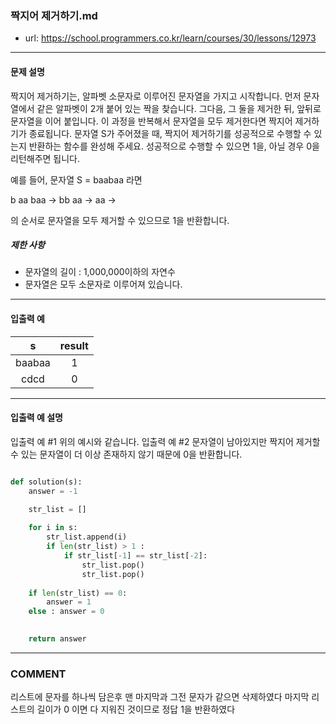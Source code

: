 ### 짝지어 제거하기.md

 - url: https://school.programmers.co.kr/learn/courses/30/lessons/12973
 
 --------
 
#### 문제 설명
짝지어 제거하기는, 알파벳 소문자로 이루어진 문자열을 가지고 시작합니다. 먼저 문자열에서 같은 알파벳이 2개 붙어 있는 짝을 찾습니다. 그다음, 그 둘을 제거한 뒤, 앞뒤로 문자열을 이어 붙입니다. 이 과정을 반복해서 문자열을 모두 제거한다면 짝지어 제거하기가 종료됩니다. 문자열 S가 주어졌을 때, 짝지어 제거하기를 성공적으로 수행할 수 있는지 반환하는 함수를 완성해 주세요. 성공적으로 수행할 수 있으면 1을, 아닐 경우 0을 리턴해주면 됩니다.

예를 들어, 문자열 S = baabaa 라면

b aa baa → bb aa → aa →

의 순서로 문자열을 모두 제거할 수 있으므로 1을 반환합니다.

##### 제한 사항
 - 문자열의 길이 : 1,000,000이하의 자연수
 - 문자열은 모두 소문자로 이루어져 있습니다.
--------
 
#### 입출력 예
|s|result|
|:---:|:---:|
|baabaa|1|
|cdcd|0|
 
--------

#### 입출력 예 설명

입출력 예 #1
위의 예시와 같습니다.
입출력 예 #2
문자열이 남아있지만 짝지어 제거할 수 있는 문자열이 더 이상 존재하지 않기 때문에 0을 반환합니다.

```python

def solution(s):
    answer = -1

    str_list = []
    
    for i in s:
        str_list.append(i)
        if len(str_list) > 1 :
            if str_list[-1] == str_list[-2]:
                str_list.pop()
                str_list.pop()
        
    if len(str_list) == 0:
        answer = 1 
    else : answer = 0
        

    return answer

```

------
### COMMENT
리스트에 문자를 하나씩 담은후 맨 마지막과 그전 문자가 같으면 삭제하였다
마지막 리스트의 길이가 0 이면 다 지워진 것이므로 정답 1을 반환하였다
